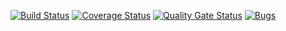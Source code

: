 [![Build Status](https://travis-ci.com/Abo3toom/lab2.svg?branch=master)](https://travis-ci.com/Abo3toom/lab2)
[![Coverage Status](https://coveralls.io/repos/github/Abo3toom/lab2/badge.svg?branch=master)](https://coveralls.io/github/Abo3toom/lab2?branch=master)
[![Quality Gate Status](https://sonarcloud.io/api/project_badges/measure?project=Abo3toom_lab2&metric=alert_status)](https://sonarcloud.io/dashboard?id=Abo3toom_lab2)
[![Bugs](https://sonarcloud.io/api/project_badges/measure?project=Abo3toom_lab2&metric=bugs)](https://sonarcloud.io/dashboard?id=Abo3toom_lab2)
